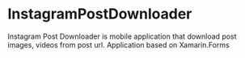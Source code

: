 # InstagramPostDownloader
Instagram Post Downloader is mobile application that download post images, videos from post url. Application based on Xamarin.Forms
